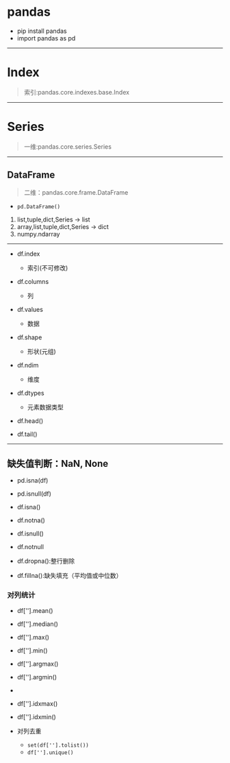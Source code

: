# pandas

- pip install pandas
- import pandas as pd

---

# Index
> 索引:pandas.core.indexes.base.Index

---
# Series
> 一维:pandas.core.series.Series














---
## DataFrame
> 二维：pandas.core.frame.DataFrame
- `pd.DataFrame()`
1. list,tuple,dict,Series -> list
2. array,list,tuple,dict,Series -> dict
3. numpy.ndarray


---

- df.index
    - 索引(不可修改)

- df.columns
    - 列


- df.values
    - 数据
- df.shape
    - 形状(元组)
- df.ndim
    - 维度
- df.dtypes
    - 元素数据类型

- df.head()
- df.tail()

---

## 缺失值判断：NaN, None
- pd.isna(df)
- pd.isnull(df)
- df.isna()
- df.notna()
- df.isnull()
- df.notnull

- df.dropna():整行删除
- df.fillna():缺失填充（平均值或中位数）

### 对列统计
- df[''].mean()
- df[''].median()
- df[''].max()
- df[''].min()
- df[''].argmax()
- df[''].argmin()
-
- df[''].idxmax()
- df[''].idxmin()




- 对列去重
    - `set(df[''].tolist())`
    -  `df[''].unique()`



